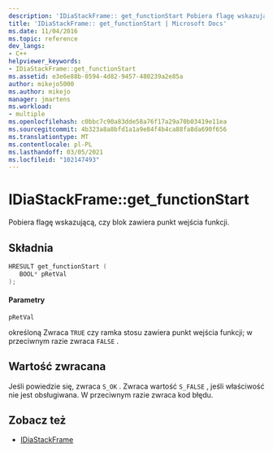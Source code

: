 ```yaml
---
description: 'IDiaStackFrame:: get_functionStart Pobiera flagę wskazującą, czy blok zawiera punkt wejścia funkcji.'
title: 'IDiaStackFrame:: get_functionStart | Microsoft Docs'
ms.date: 11/04/2016
ms.topic: reference
dev_langs:
- C++
helpviewer_keywords:
- IDiaStackFrame::get_functionStart
ms.assetid: e3e6e88b-0594-4d82-9457-480239a2e85a
author: mikejo5000
ms.author: mikejo
manager: jmartens
ms.workload:
- multiple
ms.openlocfilehash: c0bbc7c90a83dde58a76f17a29a70b03419e11ea
ms.sourcegitcommit: 4b323a8a8bfd1a1a9e84f4b4ca88fa8da690f656
ms.translationtype: MT
ms.contentlocale: pl-PL
ms.lasthandoff: 03/05/2021
ms.locfileid: "102147493"
---
```

# <a name="idiastackframeget_functionstart"></a>IDiaStackFrame::get_functionStart
Pobiera flagę wskazującą, czy blok zawiera punkt wejścia funkcji.

## <a name="syntax"></a>Składnia

```C++
HRESULT get_functionStart ( 
   BOOL* pRetVal
);
```

#### <a name="parameters"></a>Parametry
 `pRetVal`

określoną Zwraca `TRUE` czy ramka stosu zawiera punkt wejścia funkcji; w przeciwnym razie zwraca `FALSE` .

## <a name="return-value"></a>Wartość zwracana
 Jeśli powiedzie się, zwraca `S_OK` . Zwraca wartość `S_FALSE` , jeśli właściwość nie jest obsługiwana. W przeciwnym razie zwraca kod błędu.

## <a name="see-also"></a>Zobacz też
- [IDiaStackFrame](../../debugger/debug-interface-access/idiastackframe.md)
